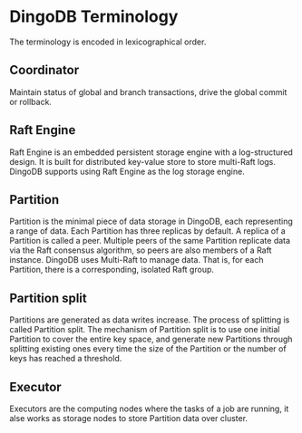 # DingoDB Terminology

The terminology is encoded in lexicographical order.


## Coordinator

Maintain status of global and branch transactions, drive the global commit or rollback.

## Raft Engine

Raft Engine is an embedded persistent storage engine with a log-structured design. It is built for distributed key-value store to store multi-Raft logs. DingoDB supports using Raft Engine as the log storage engine.

## Partition

Partition is the minimal piece of data storage in DingoDB, each representing a range of data. Each Partition has three replicas by default. A replica of a Partition is called a peer. Multiple peers of the same Partition replicate data via the Raft consensus algorithm, so peers are also members of a Raft instance. DingoDB uses Multi-Raft to manage data. That is, for each Partition, there is a corresponding, isolated Raft group.

## Partition split

Partitions are generated as data writes increase. The process of splitting is called Partition split.
The mechanism of Partition split is to use one initial Partition to cover the entire key space, and generate new Partitions through splitting existing ones every time the size of the Partition or the number of keys has reached a threshold.

## Executor

Executors are the computing nodes where the tasks of a job are running, it alse works as storage nodes to store Partition data over cluster.
